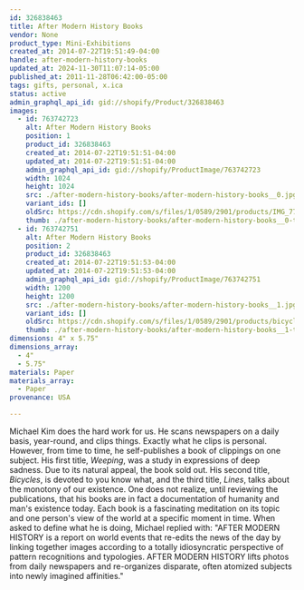 ```yaml
---
id: 326838463
title: After Modern History Books
vendor: None
product_type: Mini-Exhibitions
created_at: 2014-07-22T19:51:49-04:00
handle: after-modern-history-books
updated_at: 2024-11-30T11:07:14-05:00
published_at: 2011-11-28T06:42:00-05:00
tags: gifts, personal, x.ica
status: active
admin_graphql_api_id: gid://shopify/Product/326838463
images:
  - id: 763742723
    alt: After Modern History Books
    position: 1
    product_id: 326838463
    created_at: 2014-07-22T19:51:51-04:00
    updated_at: 2014-07-22T19:51:51-04:00
    admin_graphql_api_id: gid://shopify/ProductImage/763742723
    width: 1024
    height: 1024
    src: ./after-modern-history-books/after-modern-history-books__0.jpg
    variant_ids: []
    oldSrc: https://cdn.shopify.com/s/files/1/0589/2901/products/IMG_7702.jpeg?v=1406073111
    thumb: ./after-modern-history-books/after-modern-history-books__0-thumb.jpg
  - id: 763742751
    alt: After Modern History Books
    position: 2
    product_id: 326838463
    created_at: 2014-07-22T19:51:53-04:00
    updated_at: 2014-07-22T19:51:53-04:00
    admin_graphql_api_id: gid://shopify/ProductImage/763742751
    width: 1200
    height: 1200
    src: ./after-modern-history-books/after-modern-history-books__1.jpg
    variant_ids: []
    oldSrc: https://cdn.shopify.com/s/files/1/0589/2901/products/bicycles.jpeg?v=1406073113
    thumb: ./after-modern-history-books/after-modern-history-books__1-thumb.jpg
dimensions: 4" x 5.75"
dimensions_array:
  - 4"
  - 5.75"
materials: Paper
materials_array:
  - Paper
provenance: USA

---
```


Michael Kim does the hard work for us. He scans newspapers on a daily basis, year-round, and clips things. Exactly what he clips is personal. However, from time to time, he self-publishes a book of clippings on one subject. His first title, _Weeping_, was a study in expressions of deep sadness. Due to its natural appeal, the book sold out. His second title, _Bicycles_, is devoted to you know what, and the third title, _Lines_, talks about the monotony of our existence. One does not realize, until reviewing the publications, that his books are in fact a documentation of humanity and man's existence today. Each book is a fascinating meditation on its topic and one person's view of the world at a specific moment in time. When asked to define what he is doing, Michael replied with: "AFTER MODERN HISTORY is a report on world events that re-edits the news of the day by linking together images according to a totally idiosyncratic perspective of pattern recognitions and typologies. AFTER MODERN HISTORY lifts photos from daily newspapers and re-organizes disparate, often atomized subjects into newly imagined affinities."